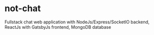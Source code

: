 # not-chat
Fullstack chat web application with NodeJs/Express/SocketIO backend, ReactJs with GatsbyJs frontend, MongoDB database
